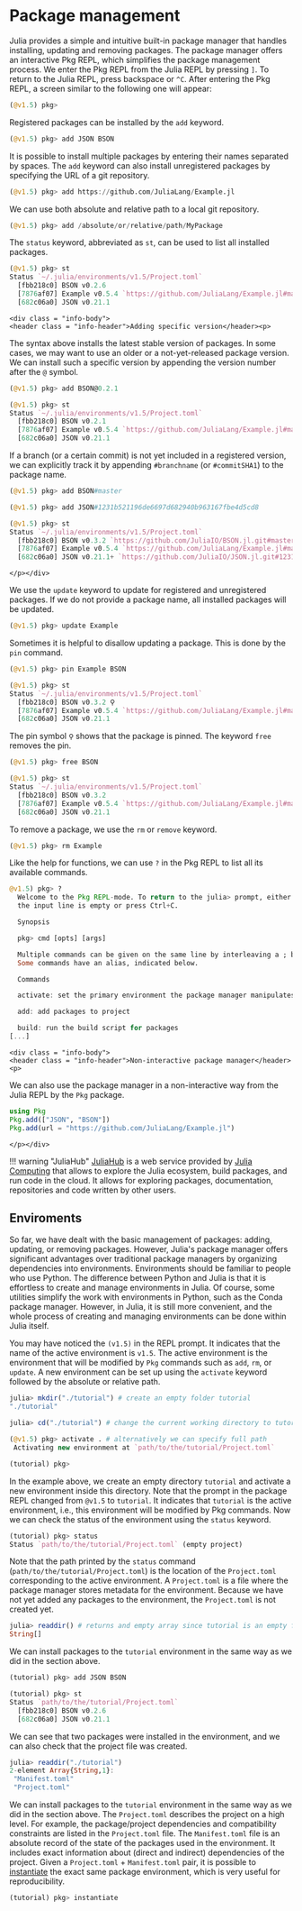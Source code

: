 # Package management

Julia provides a simple and intuitive built-in package manager that handles installing, updating and removing packages. The package manager offers an interactive Pkg REPL, which simplifies the package management process. We enter the Pkg REPL from the Julia REPL by pressing `]`. To return to the Julia REPL, press backspace or `^C`. After entering the Pkg REPL, a screen similar to the following one will appear:

```julia
(@v1.5) pkg>
```

Registered packages can be installed by the `add` keyword.

```julia
(@v1.5) pkg> add JSON BSON
```

It is possible to install multiple packages by entering their names separated by spaces. The `add` keyword can also install unregistered packages by specifying the URL of a git repository.

```julia
(@v1.5) pkg> add https://github.com/JuliaLang/Example.jl
```

We can use both absolute and relative path to a local git repository.

```julia
(@v1.5) pkg> add /absolute/or/relative/path/MyPackage
```

The `status` keyword, abbreviated as `st`, can be used to list all installed packages.

```julia
(@v1.5) pkg> st
Status `~/.julia/environments/v1.5/Project.toml`
  [fbb218c0] BSON v0.2.6
  [7876af07] Example v0.5.4 `https://github.com/JuliaLang/Example.jl#master`
  [682c06a0] JSON v0.21.1
```

```@raw html
<div class = "info-body">
<header class = "info-header">Adding specific version</header><p>
```

The syntax above installs the latest stable version of packages. In some cases, we may want to use an older or a not-yet-released package version. We can install such a specific version by appending the version number after the `@` symbol.

```julia
(@v1.5) pkg> add BSON@0.2.1

(@v1.5) pkg> st
Status `~/.julia/environments/v1.5/Project.toml`
  [fbb218c0] BSON v0.2.1
  [7876af07] Example v0.5.4 `https://github.com/JuliaLang/Example.jl#master`
  [682c06a0] JSON v0.21.1
```

If a branch (or a certain commit) is not yet included in a registered version, we can explicitly track it by appending `#branchname` (or `#commitSHA1`) to the package name.

```julia
(@v1.5) pkg> add BSON#master

(@v1.5) pkg> add JSON#1231b521196de6697d682940b963167fbe4d5cd8

(@v1.5) pkg> st
Status `~/.julia/environments/v1.5/Project.toml`
  [fbb218c0] BSON v0.3.2 `https://github.com/JuliaIO/BSON.jl.git#master`
  [7876af07] Example v0.5.4 `https://github.com/JuliaLang/Example.jl#master`
  [682c06a0] JSON v0.21.1+ `https://github.com/JuliaIO/JSON.jl.git#1231b52`
```

```@raw html
</p></div>
```

We use the `update` keyword to update for registered and unregistered packages. If we do not provide a package name, all installed packages will be updated.

```julia
(@v1.5) pkg> update Example
```

Sometimes it is helpful to disallow updating a package. This is done by the `pin` command.

```julia
(@v1.5) pkg> pin Example BSON

(@v1.5) pkg> st
Status `~/.julia/environments/v1.5/Project.toml`
  [fbb218c0] BSON v0.3.2 ⚲
  [7876af07] Example v0.5.4 `https://github.com/JuliaLang/Example.jl#master` ⚲
  [682c06a0] JSON v0.21.1
```

The pin symbol `⚲` shows that the package is pinned. The keyword `free` removes the pin.

```julia
(@v1.5) pkg> free BSON

(@v1.5) pkg> st
Status `~/.julia/environments/v1.5/Project.toml`
  [fbb218c0] BSON v0.3.2
  [7876af07] Example v0.5.4 `https://github.com/JuliaLang/Example.jl#master` ⚲
  [682c06a0] JSON v0.21.1
```

To remove a package, we use the `rm` or `remove` keyword.

```julia
(@v1.5) pkg> rm Example
```

Like the help for functions, we can use `?` in the Pkg REPL to list all its available commands.

```julia
@v1.5) pkg> ?
  Welcome to the Pkg REPL-mode. To return to the julia> prompt, either press backspace when
  the input line is empty or press Ctrl+C.

  Synopsis

  pkg> cmd [opts] [args]

  Multiple commands can be given on the same line by interleaving a ; between the commands.
  Some commands have an alias, indicated below.

  Commands

  activate: set the primary environment the package manager manipulates

  add: add packages to project

  build: run the build script for packages
[...]
```

```@raw html
<div class = "info-body">
<header class = "info-header">Non-interactive package manager</header><p>
```

We can also use the package manager in a non-interactive way from the Julia REPL by the `Pkg` package.

```julia
using Pkg
Pkg.add(["JSON", "BSON"])
Pkg.add(url = "https://github.com/JuliaLang/Example.jl")
```

```@raw html
</p></div>
```

!!! warning "JuliaHub"
    [JuliaHub](https://juliahub.com) is a web service provided by [Julia Computing](https://juliacomputing.com/) that allows to explore the Julia ecosystem, build packages, and run code in the cloud. It allows for exploring packages, documentation, repositories and code written by other users.

## Enviroments

So far, we have dealt with the basic management of packages: adding, updating, or removing packages. However, Julia's package manager offers significant advantages over traditional package managers by organizing dependencies into environments. Environments should be familiar to people who use Python. The difference between Python and Julia is that it is effortless to create and manage environments in Julia. Of course, some utilities simplify the work with environments in Python, such as the Conda package manager. However, in Julia, it is still more convenient, and the whole process of creating and managing environments can be done within Julia itself.

You may have noticed the `(v1.5)` in the REPL prompt. It indicates that the name of the active environment is `v1.5`.  The active environment is the environment that will be modified by `Pkg` commands such as `add`, `rm`, or `update`. A new environment can be set up using the `activate` keyword followed by the absolute or relative path.

```julia
julia> mkdir("./tutorial") # create an empty folder tutorial
"./tutorial"

julia> cd("./tutorial") # change the current working directory to tutorial

(@v1.5) pkg> activate . # alternatively we can specify full path
 Activating new environment at `path/to/the/tutorial/Project.toml`

(tutorial) pkg>
```

In the example above, we create an empty directory `tutorial` and activate a new environment inside this directory. Note that the prompt in the package REPL changed from `@v1.5` to `tutorial`. It indicates that `tutorial` is the active environment, i.e., this environment will be modified by Pkg commands. Now we can check the status of the environment using the `status` keyword.

```julia
(tutorial) pkg> status
Status `path/to/the/tutorial/Project.toml` (empty project)
```

Note that the path printed by the `status` command (`path/to/the/tutorial/Project.toml`) is the location of the `Project.toml` corresponding to the active environment. A `Project.toml` is a file where the package manager stores metadata for the environment. Because we have not yet added any packages to the environment, the `Project.toml` is not created yet.

```julia
julia> readdir() # returns and empty array since tutorial is an empty folder
String[]
```

We can install packages to the `tutorial` environment in the same way as we did in the section above.

```julia
(tutorial) pkg> add JSON BSON

(tutorial) pkg> st
Status `path/to/the/tutorial/Project.toml`
  [fbb218c0] BSON v0.2.6
  [682c06a0] JSON v0.21.1
```

We can see that two packages were installed in the environment, and we can also check that the project file was created.

```julia
julia> readdir("./tutorial")
2-element Array{String,1}:
 "Manifest.toml"
 "Project.toml"
```

We can install packages to the `tutorial` environment in the same way as we did in the section above.
The `Project.toml` describes the project on a high level. For example, the package/project dependencies and compatibility constraints are listed in the `Project.toml` file. The `Manifest.toml` file is an absolute record of the state of the packages used in the environment. It includes exact information about (direct and indirect) dependencies of the project. Given a `Project.toml` + `Manifest.toml` pair, it is possible to [instantiate](https://julialang.github.io/Pkg.jl/v1/api/#Pkg.instantiate) the exact same package environment, which is very useful for reproducibility.

```julia
(tutorial) pkg> instantiate
```
